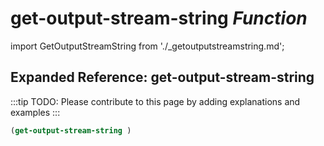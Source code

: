 # **get-output-stream-string** *Function*

import GetOutputStreamString from './_getoutputstreamstring.md';

<GetOutputStreamString />

## Expanded Reference: get-output-stream-string

:::tip
TODO: Please contribute to this page by adding explanations and examples
:::

```lisp
(get-output-stream-string )
```

